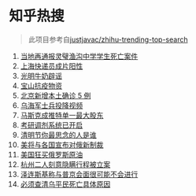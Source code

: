 # 知乎热搜

> 此项目参考自[justjavac/zhihu-trending-top-search](https://github.com/justjavac/zhihu-trending-top-search/blob/main/utils.ts)

<!-- BEGIN -->
  <!-- 最后更新时间:Wed Apr 06 2022 14:11:26 GMT+0000 (Coordinated Universal Time) -->
  1. [当地再通报灵璧渔沟中学学生死亡案件](https://www.zhihu.com/search?q=灵璧)
1. [上海快递员成片阳性](https://www.zhihu.com/search?q=上海快递员)
1. [光明牛奶辟谣](https://www.zhihu.com/search?q=光明牛奶)
1. [宝山抗疫物资](https://www.zhihu.com/search?q=宝山抗疫物资)
1. [北京新增本土确诊 5 例](https://www.zhihu.com/search?q=北京新增疫情)
1. [乌海军士兵投降视频](https://www.zhihu.com/search?q=乌海军士兵投降视频)
1. [马斯克成推特单一最大股东](https://www.zhihu.com/search?q=马斯克)
1. [考研调剂系统已开启](https://www.zhihu.com/search?q=考研调剂)
1. [清明节你最思念的人是谁](https://www.zhihu.com/search?q=清明节)
1. [美将与各国宣布对俄新制裁](https://www.zhihu.com/search?q=对俄新制裁)
1. [美国狂买俄罗斯原油](https://www.zhihu.com/search?q=俄罗斯原油)
1. [杭州二人刻意隐瞒行程被立案](https://www.zhihu.com/search?q=杭州二人刻意隐瞒行程被立案)
1. [泽连斯基称与普京会面很可能不会进行](https://www.zhihu.com/search?q=泽连斯基)
1. [必须查清乌平民死亡具体原因](https://www.zhihu.com/search?q=布查平民死亡具体原因)
  <!-- END -->